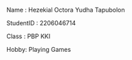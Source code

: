 Name : Hezekial Octora Yudha Tapubolon

StudentID : 2206046714

Class : PBP KKI

Hobby: Playing Games